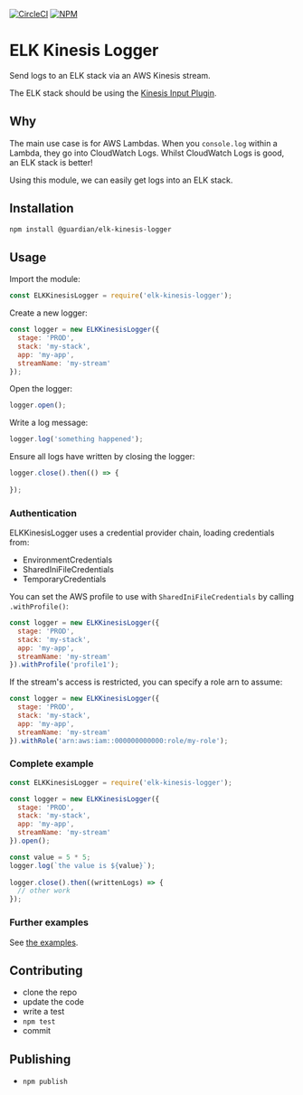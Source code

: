 [![CircleCI](https://circleci.com/gh/guardian/elk-kinesis-logger.svg?style=svg)](https://circleci.com/gh/guardian/elk-kinesis-logger)
[![NPM](https://img.shields.io/npm/v/elk-kinesis-logger.svg)](https://www.npmjs.com/package/elk-kinesis-logger)

# ELK Kinesis Logger
Send logs to an ELK stack via an AWS Kinesis stream.

The ELK stack should be using the [Kinesis Input Plugin](https://github.com/logstash-plugins/logstash-input-kinesis).

## Why
The main use case is for AWS Lambdas. When you `console.log` within a Lambda, they go into CloudWatch Logs.
Whilst CloudWatch Logs is good, an ELK stack is better!

Using this module, we can easily get logs into an ELK stack.

## Installation
```bash
npm install @guardian/elk-kinesis-logger
```

## Usage
Import the module:
```js
const ELKKinesisLogger = require('elk-kinesis-logger');
```

Create a new logger:
```js
const logger = new ELKKinesisLogger({
  stage: 'PROD',
  stack: 'my-stack',
  app: 'my-app',
  streamName: 'my-stream'
});
```

Open the logger:
```js
logger.open();
```

Write a log message:
```js
logger.log('something happened');
```

Ensure all logs have written by closing the logger:
```js
logger.close().then(() => {
    
});
```

### Authentication
ELKKinesisLogger uses a credential provider chain, loading credentials from:
- EnvironmentCredentials
- SharedIniFileCredentials
- TemporaryCredentials

You can set the AWS profile to use with `SharedIniFileCredentials` by calling `.withProfile()`:
```js
const logger = new ELKKinesisLogger({
  stage: 'PROD',
  stack: 'my-stack',
  app: 'my-app',
  streamName: 'my-stream'
}).withProfile('profile1');
```

If the stream's access is restricted, you can specify a role arn to assume:
```js
const logger = new ELKKinesisLogger({
  stage: 'PROD',
  stack: 'my-stack',
  app: 'my-app',
  streamName: 'my-stream'
}).withRole('arn:aws:iam::000000000000:role/my-role');
```

### Complete example
```js
const ELKKinesisLogger = require('elk-kinesis-logger');

const logger = new ELKKinesisLogger({
  stage: 'PROD',
  stack: 'my-stack',
  app: 'my-app',
  streamName: 'my-stream'
}).open();

const value = 5 * 5;  
logger.log(`the value is ${value}`);
  
logger.close().then((writtenLogs) => {
  // other work
});
```

### Further examples
See [the examples](./examples).

## Contributing
- clone the repo
- update the code
- write a test
- `npm test`
- commit

## Publishing
- `npm publish`
